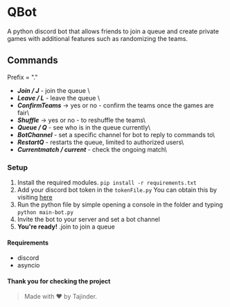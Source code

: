 ﻿# QBot

A python discord bot that allows friends to join a queue and create private games with additional features such as randomizing the teams.

## Commands

Prefix = "."

- **_Join / J_** - join the queue \
- **_Leave / L_** - leave the queue \
- **_ConfirmTeams_** -> yes or no - confirm the teams once the games are fair\
- **_Shuffle_** -> yes or no - to reshuffle the teams\
- **_Queue / Q_** - see who is in the queue currently\
- **_BotChannel_** - set a specific channel for bot to reply to commands to\
- **_RestartQ_** - restarts the queue, limited to authorized users\
- **_Currentmatch / current_** - check the ongoing match\

### Setup

1. Install the required modules. `pip install -r requirements.txt`
2. Add your discord bot token in the `tokenFile.py` You can obtain this by visiting [here](https://discord.com/developers/applications)
3. Run the python file by simple opening a console in the folder and typing `python main-bot.py`
4. Invite the bot to your server and set a bot channel
5. **You're ready!** .join to join a queue

#### Requirements

- discord
- asyncio

#### Thank you for checking the project

> Made with ❤️ by Tajinder.
